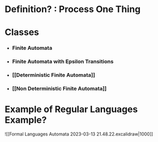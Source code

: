 # Definition? : Process One Thing

# Classes 

- ### Finite Automata
- ### Finite Automata with Epsilon Transitions
- ### [[Deterministic Finite Automata]]
- ### [[Non Deterministic Finite Automata]]

# Example of Regular Languages Example?
![[Formal Languages Automata 2023-03-13 21.48.22.excalidraw|1000]]